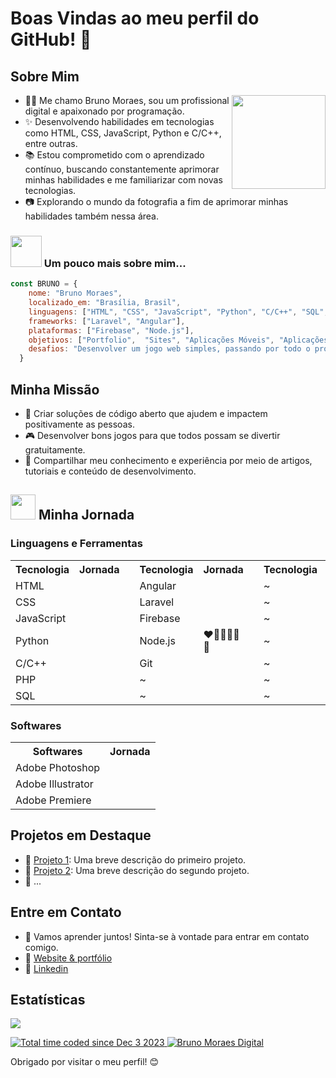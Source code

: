 # Boas Vindas ao meu perfil do GitHub! 👋

## Sobre Mim
<a href="#">
  <img style="width: 150px" align="right" src="https://raw.githubusercontent.com/brunomoraesdigital/ressources/main/bruno-bm-folio.png">
</a>
<div align="left">
    <ul>
    <li>👨‍💻 Me chamo Bruno Moraes, sou um profissional digital e apaixonado por programação.</li>
    <li>✨ Desenvolvendo habilidades em tecnologias como HTML, CSS, JavaScript, Python e C/C++, entre outras.</li>
    <li>📚 Estou comprometido com o aprendizado contínuo, buscando constantemente aprimorar minhas habilidades e me familiarizar com novas tecnologias.</li>
    <li>📷 Explorando o mundo da fotografia a fim de aprimorar minhas habilidades também nessa área.</li>
</ul>
</div>

### <a href="https://brunomoraesdigital.github.io/brunomoraesdigital/"><img src="https://media.giphy.com/media/VgCDAzcKvsR6OM0uWg/giphy.gif" width="50"></a> Um pouco mais sobre mim...

```Javascript
const BRUNO = {
    nome: "Bruno Moraes",
    localizado_em: "Brasília, Brasil",
    linguagens: ["HTML", "CSS", "JavaScript", "Python", "C/C++", "SQL", "PHP"],
    frameworks: ["Laravel", "Angular"],
    plataformas: ["Firebase", "Node.js"],
    objetivos: ["Portfolio",  "Sites", "Aplicações Móveis", "Aplicações Desktop", "Aplicações Web", "Aplicações de Nuvem", "Jogos", "Artigos", "Fotos", "Ilustraçoes"],
    desafios: "Desenvolver um jogo web simples, passando por todo o processo de desenvolvimento, desde a concepção da ideia até a implantação do jogo.",
  }
````

## Minha Missão

  <div>
    <ul>
      <li>🎯 Criar soluções de código aberto que ajudem e impactem positivamente as pessoas.</li>
      <li>🎮 Desenvolver bons jogos para que todos possam se divertir gratuitamente.</li>
      <li>📖 Compartilhar meu conhecimento e experiência por meio de artigos, tutoriais e conteúdo de desenvolvimento.</li>
    </ul>
  </div>

## <a href="https://brunomoraesdigital.github.io/brunomoraesdigital/"><img src="https://raw.githubusercontent.com/brunomoraesdigital/ressources/main/zelda-link.png" width="40"></a> Minha Jornada
### Linguagens e Ferramentas
<table>
  <tr><th>Tecnologia</th><th>Jornada</th><th></th><th>Tecnologia</th><th>Jornada</th><th></th><th>Tecnologia</th><th>Jornada</th></tr>
  <tr><td>HTML</td><td><img style="width: 10px" src="https://raw.githubusercontent.com/brunomoraesdigital/ressources/main/heart_1.png"><img style="width: 10px"  src="https://raw.githubusercontent.com/brunomoraesdigital/ressources/main/heart_1.png"><img style="width: 10px"  src="https://raw.githubusercontent.com/brunomoraesdigital/ressources/main/heart_1.png"><img style="width: 10px"  src="https://raw.githubusercontent.com/brunomoraesdigital/ressources/main/heart_1.png"><img style="width: 10px"  src="https://raw.githubusercontent.com/brunomoraesdigital/ressources/main/heart_2.png"><img style="width: 10px"  src="https://raw.githubusercontent.com/brunomoraesdigital/ressources/main/heart_2.png"></td><td></td><td>Angular</td><td><img style="width: 10px" src="https://raw.githubusercontent.com/brunomoraesdigital/ressources/main/heart_1.png"><img style="width: 10px"  src="https://raw.githubusercontent.com/brunomoraesdigital/ressources/main/heart_1.png"><img style="width: 10px"  src="https://raw.githubusercontent.com/brunomoraesdigital/ressources/main/heart_1.png"><img style="width: 10px"  src="https://raw.githubusercontent.com/brunomoraesdigital/ressources/main/heart_1.png"><img style="width: 10px"  src="https://raw.githubusercontent.com/brunomoraesdigital/ressources/main/heart_3.png"><img style="width: 10px"  src="https://raw.githubusercontent.com/brunomoraesdigital/ressources/main/heart_2.png"></td><td></td><td>~</td><td><img style="width: 10px" src="https://raw.githubusercontent.com/brunomoraesdigital/ressources/main/heart_1.png"><img style="width: 10px"  src="https://raw.githubusercontent.com/brunomoraesdigital/ressources/main/heart_1.png"><img style="width: 10px"  src="https://raw.githubusercontent.com/brunomoraesdigital/ressources/main/heart_1.png"><img style="width: 10px"  src="https://raw.githubusercontent.com/brunomoraesdigital/ressources/main/heart_1.png"><img style="width: 10px"  src="https://raw.githubusercontent.com/brunomoraesdigital/ressources/main/heart_3.png"><img style="width: 10px"  src="https://raw.githubusercontent.com/brunomoraesdigital/ressources/main/heart_2.png"></td></tr>
  <tr><td>CSS</td><td><img style="width: 10px" src="https://raw.githubusercontent.com/brunomoraesdigital/ressources/main/heart_1.png"><img style="width: 10px"  src="https://raw.githubusercontent.com/brunomoraesdigital/ressources/main/heart_1.png"><img style="width: 10px"  src="https://raw.githubusercontent.com/brunomoraesdigital/ressources/main/heart_1.png"><img style="width: 10px"  src="https://raw.githubusercontent.com/brunomoraesdigital/ressources/main/heart_1.png"><img style="width: 10px"  src="https://raw.githubusercontent.com/brunomoraesdigital/ressources/main/heart_3.png"><img style="width: 10px"  src="https://raw.githubusercontent.com/brunomoraesdigital/ressources/main/heart_2.png"></td><td></td><td>Laravel</td><td><img style="width: 10px" src="https://raw.githubusercontent.com/brunomoraesdigital/ressources/main/heart_1.png"><img style="width: 10px"  src="https://raw.githubusercontent.com/brunomoraesdigital/ressources/main/heart_1.png"><img style="width: 10px"  src="https://raw.githubusercontent.com/brunomoraesdigital/ressources/main/heart_1.png"><img style="width: 10px"  src="https://raw.githubusercontent.com/brunomoraesdigital/ressources/main/heart_1.png"><img style="width: 10px"  src="https://raw.githubusercontent.com/brunomoraesdigital/ressources/main/heart_3.png"><img style="width: 10px"  src="https://raw.githubusercontent.com/brunomoraesdigital/ressources/main/heart_2.png"></td><td></td><td>~</td><td><img style="width: 10px" src="https://raw.githubusercontent.com/brunomoraesdigital/ressources/main/heart_1.png"><img style="width: 10px"  src="https://raw.githubusercontent.com/brunomoraesdigital/ressources/main/heart_1.png"><img style="width: 10px"  src="https://raw.githubusercontent.com/brunomoraesdigital/ressources/main/heart_1.png"><img style="width: 10px"  src="https://raw.githubusercontent.com/brunomoraesdigital/ressources/main/heart_1.png"><img style="width: 10px"  src="https://raw.githubusercontent.com/brunomoraesdigital/ressources/main/heart_3.png"><img style="width: 10px"  src="https://raw.githubusercontent.com/brunomoraesdigital/ressources/main/heart_2.png"></td></tr>
  <tr><td>JavaScript</td><td><img style="width: 10px" src="https://raw.githubusercontent.com/brunomoraesdigital/ressources/main/heart_1.png"><img style="width: 10px"  src="https://raw.githubusercontent.com/brunomoraesdigital/ressources/main/heart_1.png"><img style="width: 10px"  src="https://raw.githubusercontent.com/brunomoraesdigital/ressources/main/heart_1.png"><img style="width: 10px"  src="https://raw.githubusercontent.com/brunomoraesdigital/ressources/main/heart_1.png"><img style="width: 10px"  src="https://raw.githubusercontent.com/brunomoraesdigital/ressources/main/heart_3.png"><img style="width: 10px"  src="https://raw.githubusercontent.com/brunomoraesdigital/ressources/main/heart_2.png"></td><td></td><td>Firebase</td><td><img style="width: 10px" src="https://raw.githubusercontent.com/brunomoraesdigital/ressources/main/heart_1.png"><img style="width: 10px"  src="https://raw.githubusercontent.com/brunomoraesdigital/ressources/main/heart_1.png"><img style="width: 10px"  src="https://raw.githubusercontent.com/brunomoraesdigital/ressources/main/heart_1.png"><img style="width: 10px"  src="https://raw.githubusercontent.com/brunomoraesdigital/ressources/main/heart_1.png"><img style="width: 10px"  src="https://raw.githubusercontent.com/brunomoraesdigital/ressources/main/heart_3.png"><img style="width: 10px"  src="https://raw.githubusercontent.com/brunomoraesdigital/ressources/main/heart_2.png"></td><td></td><td>~</td><td><img style="width: 10px" src="https://raw.githubusercontent.com/brunomoraesdigital/ressources/main/heart_1.png"><img style="width: 10px"  src="https://raw.githubusercontent.com/brunomoraesdigital/ressources/main/heart_1.png"><img style="width: 10px"  src="https://raw.githubusercontent.com/brunomoraesdigital/ressources/main/heart_1.png"><img style="width: 10px"  src="https://raw.githubusercontent.com/brunomoraesdigital/ressources/main/heart_1.png"><img style="width: 10px"  src="https://raw.githubusercontent.com/brunomoraesdigital/ressources/main/heart_3.png"><img style="width: 10px"  src="https://raw.githubusercontent.com/brunomoraesdigital/ressources/main/heart_2.png"></td></tr>
  <tr><td>Python</td><td><img style="width: 10px" src="https://raw.githubusercontent.com/brunomoraesdigital/ressources/main/heart_1.png"><img style="width: 10px"  src="https://raw.githubusercontent.com/brunomoraesdigital/ressources/main/heart_1.png"><img style="width: 10px"  src="https://raw.githubusercontent.com/brunomoraesdigital/ressources/main/heart_1.png"><img style="width: 10px"  src="https://raw.githubusercontent.com/brunomoraesdigital/ressources/main/heart_1.png"><img style="width: 10px"  src="https://raw.githubusercontent.com/brunomoraesdigital/ressources/main/heart_3.png"><img style="width: 10px"  src="https://raw.githubusercontent.com/brunomoraesdigital/ressources/main/heart_2.png"></td><td></td><td>Node.js</td><td>❤🤍🤍🤍🤍🤍</td><td></td><td>~</td><td>🤍🤍🤍🤍🤍🤍</td></tr>
  <tr><td>C/C++</td><td><img style="width: 10px" src="https://raw.githubusercontent.com/brunomoraesdigital/ressources/main/heart_1.png"><img style="width: 10px"  src="https://raw.githubusercontent.com/brunomoraesdigital/ressources/main/heart_1.png"><img style="width: 10px"  src="https://raw.githubusercontent.com/brunomoraesdigital/ressources/main/heart_1.png"><img style="width: 10px"  src="https://raw.githubusercontent.com/brunomoraesdigital/ressources/main/heart_1.png"><img style="width: 10px"  src="https://raw.githubusercontent.com/brunomoraesdigital/ressources/main/heart_3.png"><img style="width: 10px"  src="https://raw.githubusercontent.com/brunomoraesdigital/ressources/main/heart_2.png"></td><td></td><td>Git</td><td><img style="width: 10px" src="https://raw.githubusercontent.com/brunomoraesdigital/ressources/main/heart_1.png"><img style="width: 10px"  src="https://raw.githubusercontent.com/brunomoraesdigital/ressources/main/heart_1.png"><img style="width: 10px"  src="https://raw.githubusercontent.com/brunomoraesdigital/ressources/main/heart_1.png"><img style="width: 10px"  src="https://raw.githubusercontent.com/brunomoraesdigital/ressources/main/heart_1.png"><img style="width: 10px"  src="https://raw.githubusercontent.com/brunomoraesdigital/ressources/main/heart_3.png"><img style="width: 10px"  src="https://raw.githubusercontent.com/brunomoraesdigital/ressources/main/heart_2.png"></td><td></td><td>~</td><td><img style="width: 10px" src="https://raw.githubusercontent.com/brunomoraesdigital/ressources/main/heart_1.png"><img style="width: 10px"  src="https://raw.githubusercontent.com/brunomoraesdigital/ressources/main/heart_1.png"><img style="width: 10px"  src="https://raw.githubusercontent.com/brunomoraesdigital/ressources/main/heart_1.png"><img style="width: 10px"  src="https://raw.githubusercontent.com/brunomoraesdigital/ressources/main/heart_1.png"><img style="width: 10px"  src="https://raw.githubusercontent.com/brunomoraesdigital/ressources/main/heart_3.png"><img style="width: 10px"  src="https://raw.githubusercontent.com/brunomoraesdigital/ressources/main/heart_2.png"></td></tr>
  <tr><td>PHP</td><td><img style="width: 10px" src="https://raw.githubusercontent.com/brunomoraesdigital/ressources/main/heart_1.png"><img style="width: 10px"  src="https://raw.githubusercontent.com/brunomoraesdigital/ressources/main/heart_1.png"><img style="width: 10px"  src="https://raw.githubusercontent.com/brunomoraesdigital/ressources/main/heart_1.png"><img style="width: 10px"  src="https://raw.githubusercontent.com/brunomoraesdigital/ressources/main/heart_1.png"><img style="width: 10px"  src="https://raw.githubusercontent.com/brunomoraesdigital/ressources/main/heart_3.png"><img style="width: 10px"  src="https://raw.githubusercontent.com/brunomoraesdigital/ressources/main/heart_2.png"></td><td></td><td>~</td><td><img style="width: 10px" src="https://raw.githubusercontent.com/brunomoraesdigital/ressources/main/heart_1.png"><img style="width: 10px"  src="https://raw.githubusercontent.com/brunomoraesdigital/ressources/main/heart_1.png"><img style="width: 10px"  src="https://raw.githubusercontent.com/brunomoraesdigital/ressources/main/heart_1.png"><img style="width: 10px"  src="https://raw.githubusercontent.com/brunomoraesdigital/ressources/main/heart_1.png"><img style="width: 10px"  src="https://raw.githubusercontent.com/brunomoraesdigital/ressources/main/heart_3.png"><img style="width: 10px"  src="https://raw.githubusercontent.com/brunomoraesdigital/ressources/main/heart_2.png"></td><td></td><td>~</td><td><img style="width: 10px" src="https://raw.githubusercontent.com/brunomoraesdigital/ressources/main/heart_1.png"><img style="width: 10px"  src="https://raw.githubusercontent.com/brunomoraesdigital/ressources/main/heart_1.png"><img style="width: 10px"  src="https://raw.githubusercontent.com/brunomoraesdigital/ressources/main/heart_1.png"><img style="width: 10px"  src="https://raw.githubusercontent.com/brunomoraesdigital/ressources/main/heart_1.png"><img style="width: 10px"  src="https://raw.githubusercontent.com/brunomoraesdigital/ressources/main/heart_3.png"><img style="width: 10px"  src="https://raw.githubusercontent.com/brunomoraesdigital/ressources/main/heart_2.png"></td></tr>
  <tr><td>SQL</td><td><img style="width: 10px" src="https://raw.githubusercontent.com/brunomoraesdigital/ressources/main/heart_1.png"><img style="width: 10px"  src="https://raw.githubusercontent.com/brunomoraesdigital/ressources/main/heart_1.png"><img style="width: 10px"  src="https://raw.githubusercontent.com/brunomoraesdigital/ressources/main/heart_1.png"><img style="width: 10px"  src="https://raw.githubusercontent.com/brunomoraesdigital/ressources/main/heart_1.png"><img style="width: 10px"  src="https://raw.githubusercontent.com/brunomoraesdigital/ressources/main/heart_3.png"><img style="width: 10px"  src="https://raw.githubusercontent.com/brunomoraesdigital/ressources/main/heart_2.png"></td><td></td><td>~</td><td><img style="width: 10px" src="https://raw.githubusercontent.com/brunomoraesdigital/ressources/main/heart_1.png"><img style="width: 10px"  src="https://raw.githubusercontent.com/brunomoraesdigital/ressources/main/heart_1.png"><img style="width: 10px"  src="https://raw.githubusercontent.com/brunomoraesdigital/ressources/main/heart_1.png"><img style="width: 10px"  src="https://raw.githubusercontent.com/brunomoraesdigital/ressources/main/heart_1.png"><img style="width: 10px"  src="https://raw.githubusercontent.com/brunomoraesdigital/ressources/main/heart_3.png"><img style="width: 10px"  src="https://raw.githubusercontent.com/brunomoraesdigital/ressources/main/heart_2.png"></td><td></td><td>~</td><td><img style="width: 10px" src="https://raw.githubusercontent.com/brunomoraesdigital/ressources/main/heart_1.png"><img style="width: 10px"  src="https://raw.githubusercontent.com/brunomoraesdigital/ressources/main/heart_1.png"><img style="width: 10px"  src="https://raw.githubusercontent.com/brunomoraesdigital/ressources/main/heart_1.png"><img style="width: 10px"  src="https://raw.githubusercontent.com/brunomoraesdigital/ressources/main/heart_1.png"><img style="width: 10px"  src="https://raw.githubusercontent.com/brunomoraesdigital/ressources/main/heart_3.png"><img style="width: 10px"  src="https://raw.githubusercontent.com/brunomoraesdigital/ressources/main/heart_2.png"></td></tr>
</table>

### Softwares
<table>
  <tr><th>Softwares</th><th>Jornada</th></tr>
  <tr><td>Adobe Photoshop</td><td><img style="width: 10px" src="https://raw.githubusercontent.com/brunomoraesdigital/ressources/main/heart_1.png"><img style="width: 10px"  src="https://raw.githubusercontent.com/brunomoraesdigital/ressources/main/heart_1.png"><img style="width: 10px"  src="https://raw.githubusercontent.com/brunomoraesdigital/ressources/main/heart_1.png"><img style="width: 10px"  src="https://raw.githubusercontent.com/brunomoraesdigital/ressources/main/heart_1.png"><img style="width: 10px"  src="https://raw.githubusercontent.com/brunomoraesdigital/ressources/main/heart_3.png"><img style="width: 10px"  src="https://raw.githubusercontent.com/brunomoraesdigital/ressources/main/heart_2.png"></td></tr>
  <tr><td>Adobe Illustrator</td><td><img style="width: 10px" src="https://raw.githubusercontent.com/brunomoraesdigital/ressources/main/heart_1.png"><img style="width: 10px"  src="https://raw.githubusercontent.com/brunomoraesdigital/ressources/main/heart_1.png"><img style="width: 10px"  src="https://raw.githubusercontent.com/brunomoraesdigital/ressources/main/heart_1.png"><img style="width: 10px"  src="https://raw.githubusercontent.com/brunomoraesdigital/ressources/main/heart_1.png"><img style="width: 10px"  src="https://raw.githubusercontent.com/brunomoraesdigital/ressources/main/heart_3.png"><img style="width: 10px"  src="https://raw.githubusercontent.com/brunomoraesdigital/ressources/main/heart_2.png"></td></tr>
  <tr><td>Adobe Premiere</td><td><img style="width: 10px" src="https://raw.githubusercontent.com/brunomoraesdigital/ressources/main/heart_1.png"><img style="width: 10px"  src="https://raw.githubusercontent.com/brunomoraesdigital/ressources/main/heart_1.png"><img style="width: 10px"  src="https://raw.githubusercontent.com/brunomoraesdigital/ressources/main/heart_1.png"><img style="width: 10px"  src="https://raw.githubusercontent.com/brunomoraesdigital/ressources/main/heart_1.png"><img style="width: 10px"  src="https://raw.githubusercontent.com/brunomoraesdigital/ressources/main/heart_3.png"><img style="width: 10px"  src="https://raw.githubusercontent.com/brunomoraesdigital/ressources/main/heart_2.png"></td></tr>
</table>

## Projetos em Destaque

- 🔗 [Projeto 1](link-para-o-projeto-1): Uma breve descrição do primeiro projeto.
- 🔗 [Projeto 2](link-para-o-projeto-2): Uma breve descrição do segundo projeto.
- 🔗 ...

## Entre em Contato
- 💬 Vamos aprender juntos! Sinta-se à vontade para entrar em contato comigo.
- 🔗 [Website & portfólio](https://bmfolio.web.app/)
- 🔗 [Linkedin](https://www.linkedin.com/in/bruno-moraes-704728145/)

## Estatísticas
<p>
    <a href="https://github.com/anuraghazra/convoychat">
        <img align="center" src="https://github-readme-stats.vercel.app/api/top-langs/?username=brunomoraesdigital&hide=TeX&layout=compact"/>
    </a>
<p>
<p>
    <a href="https://wakatime.com/@018c2de4-3b42-4551-9268-9e1788c74b6f">
        <img src="https://wakatime.com/badge/user/018c2de4-3b42-4551-9268-9e1788c74b6f.svg" alt="Total time coded since Dec 3 2023"/>
    </a>
    <a href="https://visitor-badge.laobi.icu/">
        <img src="https://visitor-badge.laobi.icu/badge?page_id=brunomoraesdigital.visitor-badge" alt="Bruno Moraes Digital"/>
    </a>
</p>

Obrigado por visitar o meu perfil! 😊
